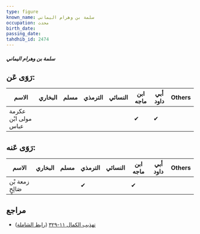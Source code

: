 ```yaml
---
type: figure
known_name: سلمة بن وهرام اليماني
occupation: محدث
birth_date:
passing_date:
tahdhib_id: 2474
---
```

##### سلمة بن وهرام اليماني

## رَوَى عَن:
| الاسم                | البخاري | مسلم | الترمذي | النسائي | ابن ماجه | أبي داود | Others |
| -------------------- | ------- | ---- | ------- | ------- | -------- | -------- | ------ |
| عكرمة مولى ابْن عباس |         |      |         |         | ✔        | ✔        |        |
## رَوَى عَنه:
| الاسم            | البخاري | مسلم | الترمذي | النسائي | ابن ماجه | أبي داود | Others |
| ---------------- | ------- | ---- | ------- | ------- | -------- | -------- | ------ |
| زمعة بْن صَالِحٍ |         |      | ✔       |         | ✔        |          |        |
## مراجع
- [تهذيب الكمال ١١-٣٢٩](obsidian://open?vault=Tahdhib-al-Kamal&file=Figures/٢٤٧٤-سلمة%20بن%20وهرام%20اليماني) ([رابط الشاملة](https://shamela.ws/book/3722/5649))